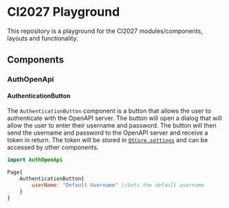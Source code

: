 # CI2027 Playground

This repository is a playground for the CI2027 modules/components, layouts and functionality.

## Components

### AuthOpenApi

#### AuthenticationButton

The `AuthenticationButton` component is a button that allows the user to authenticate with the OpenAPI server. The button will open a dialog that will allow the user to enter their username and password. The button will then send the username and password to the OpenAPI server and receive a token in return. The token will be stored in [`QtCore.settings`](https://doc.qt.io/qt-6/qml-qtcore-settings.html) and can be accessed by other components.

```qml
import AuthOpenApi

Page{
    AuthenticationButton{
        userName: "Default Username" //Sets the default username
    }
}
```
